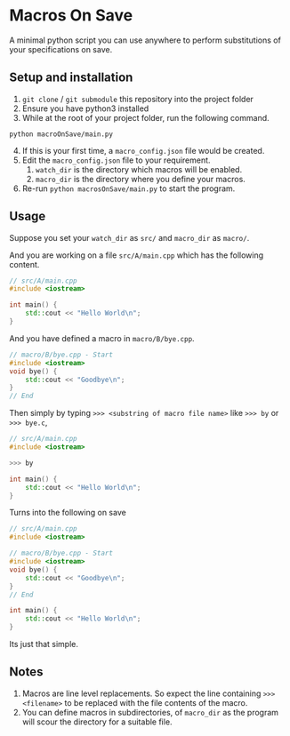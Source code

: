 # Macros On Save

A minimal python script you can use anywhere to perform substitutions of your specifications on save.

## Setup and installation

1. `git clone` / `git submodule` this repository into the project folder
2. Ensure you have python3 installed
3. While at the root of your project folder, run the following command.
```
python macroOnSave/main.py
```
4. If this is your first time, a `macro_config.json` file would be created.
5. Edit the `macro_config.json` file to your requirement.
   1. `watch_dir` is the directory which macros will be enabled.
   2. `macro_dir` is the directory where you define your macros.
6. Re-run `python macrosOnSave/main.py` to start the program.

## Usage

Suppose you set your `watch_dir` as `src/` and `macro_dir` as `macro/`.

And you are working on a file `src/A/main.cpp` which has the following content.
```cpp
// src/A/main.cpp
#include <iostream>

int main() {
    std::cout << "Hello World\n";
}
```

And you have defined a macro in `macro/B/bye.cpp`.
```cpp
// macro/B/bye.cpp - Start
#include <iostream>
void bye() {
    std::cout << "Goodbye\n";
}
// End
```

Then simply by typing `>>> <substring of macro file name>` like `>>> by` or `>>> bye.c`,
```cpp
// src/A/main.cpp
#include <iostream>

>>> by

int main() {
    std::cout << "Hello World\n";
}
```

Turns into the following on save

```cpp
// src/A/main.cpp
#include <iostream>

// macro/B/bye.cpp - Start
#include <iostream>
void bye() {
    std::cout << "Goodbye\n";
}
// End

int main() {
    std::cout << "Hello World\n";
}
```

Its just that simple.

## Notes
1) Macros are line level replacements. So expect the line containing `>>> <filename>` to be replaced with the file contents of the macro.
2) You can define macros in subdirectories, of `macro_dir` as the program will scour the directory for a suitable file.
